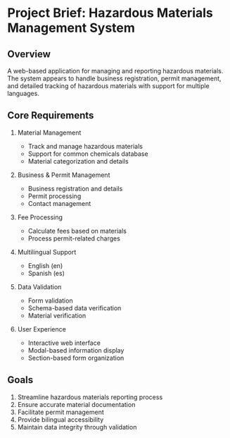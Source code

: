 # Project Brief: Hazardous Materials Management System

## Overview
A web-based application for managing and reporting hazardous materials. The system appears to handle business registration, permit management, and detailed tracking of hazardous materials with support for multiple languages.

## Core Requirements
1. Material Management
   - Track and manage hazardous materials
   - Support for common chemicals database
   - Material categorization and details
   
2. Business & Permit Management
   - Business registration and details
   - Permit processing
   - Contact management
   
3. Fee Processing
   - Calculate fees based on materials
   - Process permit-related charges
   
4. Multilingual Support
   - English (en)
   - Spanish (es)

5. Data Validation
   - Form validation
   - Schema-based data verification
   - Material verification

6. User Experience
   - Interactive web interface
   - Modal-based information display
   - Section-based form organization

## Goals
1. Streamline hazardous materials reporting process
2. Ensure accurate material documentation
3. Facilitate permit management
4. Provide bilingual accessibility
5. Maintain data integrity through validation
